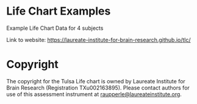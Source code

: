 # Life Chart Examples

Example Life Chart Data for 4 subjects

Link to website:
https://laureate-institute-for-brain-research.github.io/tlc/


# Copyright
The copyright for the Tulsa Life chart is owned by Laureate Institute for Brain Research (Registration TXu002163895). Please contact authors for use of this assessment instrument at raupperle@laureateinstitute.org.